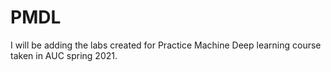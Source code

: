 # PMDL
I will be adding the labs created for Practice Machine Deep learning course taken in AUC spring 2021.
